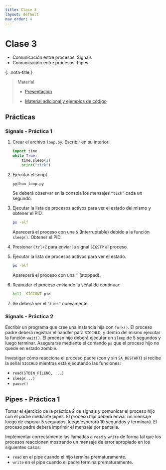 ```yaml
---
title: Clase 3
layout: default
nav_order: 4
---
```


# Clase 3

* Comunicación entre procesos: Signals
* Comunicación entre procesos: Pipes

{: .nota-title }
> Material
>
> * [Presentación](https://docs.google.com/presentation/d/13HXhRGgIfv4r_xldMbmNpNrVGebx7PCnlXhL4BLv86g/edit?usp=drive_link)
>
> * [Material adicional y ejemplos de código](https://github.com/cese-sopg/cese-sopg.github.io/tree/main/material-clases/clase3)

## Prácticas

### Signals - Práctica 1

1. Crear el archivo `loop.py`. Escribir en su interior:

    ```python
    import time
    while True:
        time.sleep(1)
        print("tick")
    ```

2. Ejecutar el script.

    ```bash
    python loop.py
    ```

    Se deberá observar en la consola los mensajes `“tick”` cada un segundo.

3. Ejecutar la lista de procesos activos para ver el estado del mismo y obtener
   el PID.

    ```bash
    ps -elf
    ```

    Aparecerá el proceso con una `S` (Interruptable) debido a la función `sleep()`.
    Obtener el PID.

4. Presionar `Ctrl+Z` para enviar la signal `SIGSTP` al proceso.

5. Ejecutar la lista de procesos activos para ver el estado.

    ```bash
    ps -elf
    ```

    Aparecerá el proceso con una `T` (stopped).

6. Reanudar el proceso enviando la señal de continuar:

    ```bash
    kill -SIGCONT pid
    ```

7. Se deberá ver el `"tick"` nuevamente.

### Signals - Práctica 2

Escribir un programa que cree una instancia hija con `fork()`. El
proceso padre deberá registrar el handler para `SIGCHLD`, y dentro del mismo
ejecutar la función `wait()`. El proceso hijo deberá ejecutar un `sleep` de 5
segundos y luego terminar. Asegurarse mediante el comando `ps` que el proceso
hijo no quede en estado zombie.

Investigar cómo reacciona el proceso padre (con y sin `SA_RESTART`) si recibe
la señal `SIGCHLD` mientras está ejecutando las funciones:

* `read(STDIN_FILENO, ...)`
* `sleep(...)`
* `pause()`

## Pipes - Práctica 1

Tomar el ejercicio de la práctica 2 de signals y comunicar el proceso hijo con
el padre mediante pipes. El proceso hijo deberá enviar un mensaje luego de
esperar 5 segundos, luego esperará 10 segundos y terminará. El proceso padre
deberá imprimir el mensaje por pantalla.

Implementar correctamente las llamadas a `read` y `write` de forma tal que los
procesos reaccionen mostrando un mensaje de error apropiado en los siguientes
casos:

* `read` en el pipe cuando el hijo termina prematuramente.
* `write` en el pipe cuando el padre termina prematuramente.
